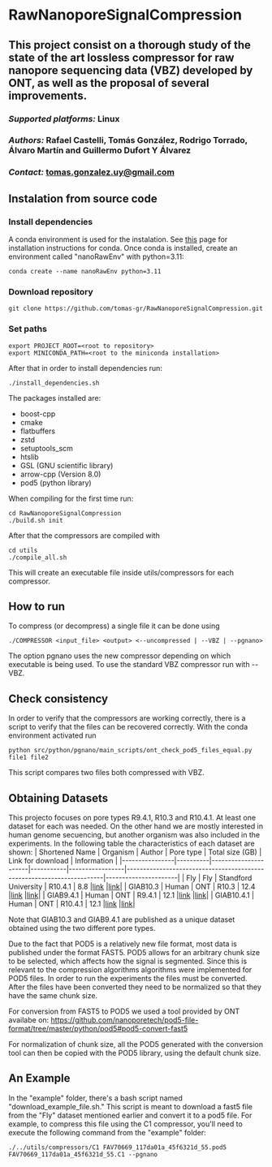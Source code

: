 # RawNanoporeSignalCompression
## This project consist on a thorough study of the state of the art lossless compressor for raw nanopore sequencing data (VBZ) developed by ONT, as well as the proposal of several improvements. 
### *Supported platforms:* Linux
### *Authors:* Rafael Castelli, Tomás González, Rodrigo Torrado, Álvaro Martín and Guillermo Dufort Y Álvarez
### *Contact:* tomas.gonzalez.uy@gmail.com

## Instalation from source code
### Install dependencies
A conda environment is used for the instalation.
See [this](https://docs.conda.io/projects/conda/en/latest/user-guide/install/index.html) page for installation instructions for conda. Once conda is installed, create an environment called "nanoRawEnv" with python=3.11:
```
conda create --name nanoRawEnv python=3.11
```
### Download repository
```
git clone https://github.com/tomas-gr/RawNanoporeSignalCompression.git
```
### Set paths
```
export PROJECT_ROOT=<root to repository>
export MINICONDA_PATH=<root to the miniconda installation>
```
After that in order to install dependencies run:
```
./install_dependencies.sh
```
The packages installed are:
- boost-cpp
- cmake
- flatbuffers
- zstd
- setuptools_scm
- htslib
- GSL (GNU scientific library)
- arrow-cpp (Version 8.0)
- pod5 (python library)

When compiling for the first time run:
```
cd RawNanoporeSignalCompression
./build.sh init
```
After that the compressors are compiled with
```
cd utils
./compile_all.sh
```
This will create an executable file inside utils/compressors for each
compressor.

## How to run
To compress (or decompress) a single file it can be done using
```
./COMPRESSOR <input_file> <output> <--uncompressed | --VBZ | --pgnano>
```
The option pgnano uses the new compressor depending on which executable is being used.
To use the standard VBZ compressor run with --VBZ.

## Check consistency
In order to verify that the compressors are working correctly, there is a script to verify that the files can be recovered correctly.
With the conda environment activated run
```
python src/python/pgnano/main_scripts/ont_check_pod5_files_equal.py file1 file2
```
This script compares two files both compressed with VBZ.

## Obtaining Datasets
This projecto focuses on pore types R9.4.1, R10.3 and R10.4.1. At least one dataset for each was needed.
On the other hand we are mostly interested in human genome secuencing, but another organism was also included in the experiments.
In the following table the characteristics of each dataset are shown:
| Shortened Name | Organism | Author               | Pore type | Total size (GB) | Link for download                                                     | Information          |
|----------------|----------|----------------------|-----------|-----------------|-----------------------------------------------------------------------|----------------------|
| Fly            | Fly      | Standford University | R10.4.1   | 8.8             |[link](https://labs.epi2me.io/open-data-drosophila/)			 |[link](https://www.ncbi.nlm.nih.gov/bioproject/?term=PRJNA914057)|
| GIAB10.3       | Human    | ONT                  | R10.3     | 12.4            |[link](https://labs.epi2me.io/gm24385_2020.09/)                        |[link](https://labs.epi2me.io/gm24385_2020.09/ )|
| GIAB9.4.1      | Human    | ONT                  | R9.4.1    | 12.1            |[link](https://labs.epi2me.io/gm24385_2020.09/)                        |[link](https://labs.epi2me.io/gm24385_2020.09/ )|
| GIAB10.4.1     | Human    | ONT                  | R10.4.1   | 12.1            |[link](https://labs.epi2me.io/askenazi-kit14-2022-12/)                 |[link](https://labs.epi2me.io/askenazi-kit14-2022-12/)|

Note that GIAB10.3 and GIAB9.4.1 are published as a unique dataset obtained using the two different pore types.

Due to the fact that POD5 is a relatively new file format, most data is published under the format FAST5.
POD5 allows for an arbitrary chunk size to be selected,
which affects how the signal is segmented. Since this is relevant to the compression algorithms algorithms were implemented for POD5 files.
In order to run the experiments the files must be converted.
After the files have been converted they need to be normalized so that they have the same chunk size.

For conversion from FAST5 to POD5 we used a tool provided by ONT availabe on:
https://github.com/nanoporetech/pod5-file-format/tree/master/python/pod5#pod5-convert-fast5

For normalization of chunk size, all the POD5 generated with the conversion tool can then be copied with the POD5 library, using the default chunk size.

## An Example

In the "example" folder, there's a bash script named "download_example_file.sh." This script is meant to download a fast5 file from the "Fly" dataset mentioned earlier and convert it to a pod5 file. For example, to compress this file using the C1 compressor, you'll need to execute the following command from the "example" folder:

```
./../utils/compressors/C1 FAV70669_117da01a_45f6321d_55.pod5 FAV70669_117da01a_45f6321d_55.C1 --pgnano
```







